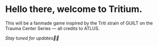 # Hello there, welcome to Tritium.
This will be a fanmade game inspired by the Triti strain of GUILT on the Trauma Center Series — all credits to ATLUS.

*Stay tuned for updates✌🏻*
